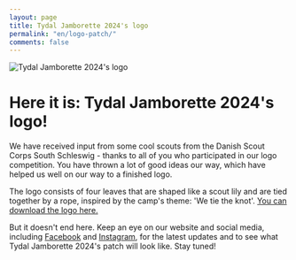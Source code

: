 ```yaml
---
layout: page
title: Tydal Jamborette 2024's logo
permalink: "en/logo-patch/"
comments: false
---
```


![Tydal Jamborette 2024's logo]({{site.url}}/assets/images/logo_side.png)

# Here it is: Tydal Jamborette 2024's logo!
We have received input from some cool scouts from the Danish Scout Corps South Schleswig - thanks to all of you who participated in our logo competition. You have thrown a lot of good ideas our way, which have helped us well on our way to a finished logo.


The logo consists of four leaves that are shaped like a scout lily and are tied together by a rope, inspired by the camp's theme: 'We tie the knot'. [You can download the logo here.](https://drive.google.com/drive/folders/1IlsbvD2opkYlAcCWNLWvnAxSgzOXl-xM?usp=sharing)


But it doesn't end here. Keep an eye on our website and social media, including [Facebook](https://www.facebook.com/TydalJamborette) and [Instagram](https://www.instagram.com/tydal.jamborette/), for the latest updates and to see what Tydal Jamborette 2024's patch will look like. Stay tuned!